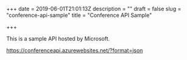+++
date = 2019-06-01T21:01:13Z
description = ""
draft = false
slug = "conference-api-sample"
title = "Conference API Sample"

+++


This is a sample API hosted by Microsoft.

https://conferenceapi.azurewebsites.net/?format=json

